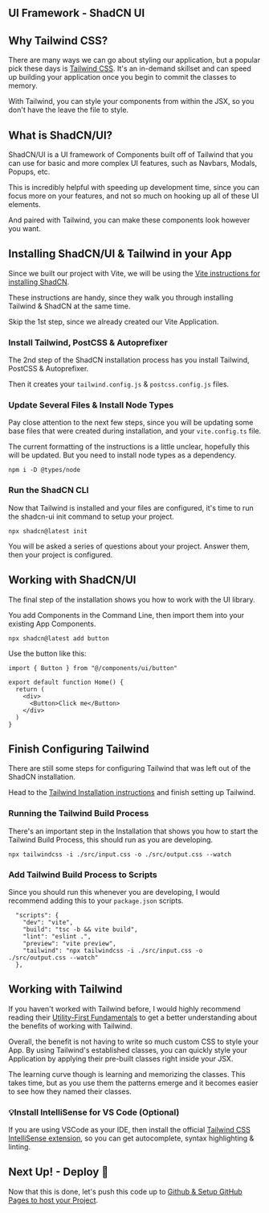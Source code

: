 ## UI Framework - ShadCN UI

## Why Tailwind CSS?
There are many ways we can go about styling our application, but a popular pick these days is [Tailwind CSS](https://tailwindcss.com/). It's an in-demand skillset and can speed up building your application once you begin to commit the classes to memory.

With Tailwind, you can style your components from within the JSX, so you don't have the leave the file to style.
## What is ShadCN/UI?
ShadCN/UI is a UI framework of Components built off of Tailwind that you can use for basic and more complex UI features, such as Navbars, Modals, Popups, etc.

This is incredibly helpful with speeding up development time, since you can focus more on your features, and not so much on hooking up all of these UI elements.

And paired with Tailwind, you can make these components look however you want.

## Installing ShadCN/UI & Tailwind in your App
Since we built our project with Vite, we will be using the [Vite instructions for installing ShadCN](https://ui.shadcn.com/docs/installation/vite).

These instructions are handy, since they walk you through installing Tailwind & ShadCN at the same time.

Skip the 1st step, since we already created our Vite Application.

### Install Tailwind, PostCSS & Autoprefixer
The 2nd step of the ShadCN installation process has you install Tailwind, PostCSS & Autoprefixer.

Then it creates your `tailwind.config.js` & `postcss.config.js` files.

### Update Several Files & Install Node Types
Pay close attention to the next few steps, since you will be updating some base files that were created during installation, and your `vite.config.ts` file.

The current formatting of the instructions is a little unclear, hopefully this will be updated. But you need to install node types as a dependency.

```
npm i -D @types/node
```

### Run the ShadCN CLI
Now that Tailwind is installed and your files are configured, it's time to run the shadcn-ui init command to setup your project.

```
npx shadcn@latest init
```

You will be asked a series of questions about your project. Answer them, then your project is configured.

## Working with ShadCN/UI

The final step of the installation shows you how to work with the UI library. 

You add Components in the Command Line, then import them into your existing App Components.

```
npx shadcn@latest add button
```

Use the button like this:

```
import { Button } from "@/components/ui/button"

export default function Home() {
  return (
    <div>
      <Button>Click me</Button>
    </div>
  )
}

```

## Finish Configuring Tailwind
There are still some steps for configuring Tailwind that was left out of the ShadCN installation.

Head to the [Tailwind Installation instructions](https://tailwindcss.com/docs/installation) and finish setting up Tailwind.

### Running the Tailwind Build Process
There's an important step in the Installation that shows you how to start the Tailwind Build Process, this should run as you are developing.

```
npx tailwindcss -i ./src/input.css -o ./src/output.css --watch
```

### Add Tailwind Build Process to Scripts

Since you should run this whenever you are developing, I would recommend adding this to your `package.json` scripts.

```
  "scripts": {
    "dev": "vite",
    "build": "tsc -b && vite build",
    "lint": "eslint .",
    "preview": "vite preview",
    "tailwind": "npx tailwindcss -i ./src/input.css -o ./src/output.css --watch"
  },
```

## Working with Tailwind
If you haven't worked with Tailwind before, I would highly recommend reading their [Utility-First Fundamentals](https://tailwindcss.com/docs/utility-first) to get a better understanding about the benefits of working with Tailwind.

Overall, the benefit is not having to write so much custom CSS to style your App. By using Tailwind's established classes, you can quickly style your Application by applying their pre-built classes right inside your JSX.

The learning curve though is learning and memorizing the classes. This takes time, but as you use them the patterns emerge and it becomes easier to see how they named their classes.

### 💡Install IntelliSense for VS Code (Optional)
If you are using VSCode as your IDE, then install the official [Tailwind CSS IntelliSense extension](https://marketplace.visualstudio.com/items?itemName=bradlc.vscode-tailwindcss), so you can get autocomplete, syntax highlighting & linting.

## Next Up! - Deploy 🚀
Now that this is done, let's push this code up to [Github & Setup GitHub Pages to host your Project](3-GitHub-and-Deploy-to-GitHub-Pages.md).